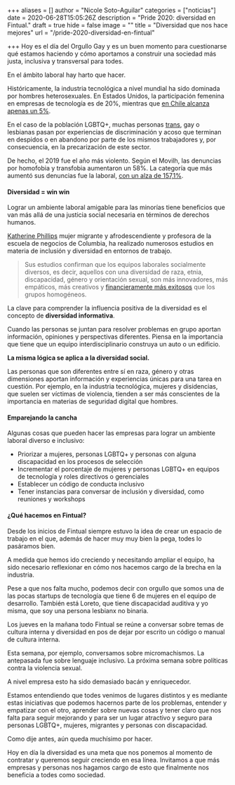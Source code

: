 +++
aliases = []
author = "Nicole Soto-Aguilar"
categories = ["noticias"]
date = 2020-06-28T15:05:26Z
description = "Pride 2020: diversidad en Fintual."
draft = true
hide = false
image = ""
title = "Diversidad que nos hace mejores"
url = "/pride-2020-diversidad-en-fintual"

+++
Hoy es el día del Orgullo Gay y es un buen momento para cuestionarse qué estamos haciendo y cómo aportamos a construir una sociedad más justa, inclusiva y transversal para todes.

En el ámbito laboral hay harto que hacer.

Históricamente, la industria tecnológica a nivel mundial ha sido dominada por hombres heterosexuales. En Estados Unidos, la participación femenina en empresas de tecnología es de 20%, mientras que [en Chile alcanza apenas un 5%](https://www.latercera.com/tendencias/noticia/columna-genero-donde-estan-las-mujeres-computacion-tecnologia/289304/).

En el caso de la población LGBTQ+, muchas personas [trans](https://otdchile.org/situacion-de-las-personas-trans-en-chile/), gay o lesbianas pasan por experiencias de discriminación y acoso que terminan en despidos o en abandono por parte de los mismos trabajadores y, por consecuencia, en la precarización de este sector.

De hecho, el 2019 fue el año más violento. Según el Movilh, las denuncias por homofobia y transfobia aumentaron un 58%. La categoría que más aumentó sus denuncias fue la laboral, [con un alza de 157,1%](http://www.movilh.cl/documentacion/2019/Informe-Anual-DDHH-2018-Movilh.pdf).

#### Diversidad = win win

Lograr un ambiente laboral amigable para las minorías tiene beneficios que van más allá de una justicia social necesaria en términos de derechos humanos.

[Katherine Phillips](https://www.youtube.com/watch?v=VYpTCinRTDg) mujer migrante y afrodescendiente y profesora de la escuela de negocios de Columbia, ha realizado numerosos estudios en materia de inclusión y diversidad en entornos de trabajo.

> Sus estudios confirman que los equipos laborales socialmente diversos, es decir, aquellos con una diversidad de raza, etnia, discapacidad, género y orientación sexual, son más innovadores, más empáticos, más creativos y [financieramente más exitosos](https://www.mckinsey.com/business-functions/organization/our-insights/why-diversity-matters#) que los grupos homogéneos.

La clave para comprender la influencia positiva de la diversidad es el concepto de **diversidad informativa**.

Cuando las personas se juntan para resolver problemas en grupo aportan información, opiniones y perspectivas diferentes. Piensa en la importancia que tiene que un equipo interdisciplinario construya un auto o un edificio.

**La misma lógica se aplica a la diversidad social.**

Las personas que son diferentes entre sí en raza, género y otras dimensiones aportan información y experiencias únicas para una tarea en cuestión. Por ejemplo, en la industria tecnológica, mujeres y disidencias, que suelen ser víctimas de violencia, tienden a ser más conscientes de la importancia en materias de seguridad digital que hombres.

#### Emparejando la cancha

Algunas cosas que pueden hacer las empresas para lograr un ambiente laboral diverso e inclusivo:

* Priorizar a mujeres, personas LGBTQ+ y personas con alguna discapacidad en los procesos de selección
* Incrementar el porcentaje de mujeres y personas LGBTQ+ en equipos de tecnología y roles directivos o gerenciales
* Establecer un código de conducta inclusivo
* Tener instancias para conversar de inclusión y diversidad, como reuniones y workshops

#### ¿Qué hacemos en Fintual?

Desde los inicios de Fintual siempre estuvo la idea de crear un espacio de trabajo en el que, además de hacer muy muy bien la pega, todes lo pasáramos bien.

A medida que hemos ido creciendo y necesitando ampliar el equipo, ha sido necesario reflexionar en cómo nos hacemos cargo de la brecha en la industria.

Pese a que nos falta mucho, podemos decir con orgullo que somos una de las pocas startups de tecnología que tiene 6 de mujeres en el equipo de desarrollo. También está Loreto, que tiene discapacidad auditiva y yo misma, que soy una persona lesbianx no binaria.

Los jueves en la mañana todo Fintual se reúne a conversar sobre temas de cultura interna y diversidad en pos de dejar por escrito un código o manual de cultura interna.

Esta semana, por ejemplo, conversamos sobre micromachismos. La antepasada fue sobre lenguaje inclusivo. La próxima semana sobre políticas contra la violencia sexual.

A nivel empresa esto ha sido demasiado bacán y enriquecedor.

Estamos entendiendo que todes venimos de lugares distintos y es mediante estas iniciativas que podemos hacernos parte de los problemas, entender y empatizar con el otro, aprender sobre nuevas cosas y tener claro que nos falta para seguir mejorando y para ser un lugar atractivo y seguro para personas LGBTQ+, mujeres, migrantes y personas con discapacidad.

Como dije antes, aún queda muchísimo por hacer.

Hoy en día la diversidad es una meta que nos ponemos al momento de contratar y queremos seguir creciendo en esa línea. Invitamos a que más empresas y personas nos hagamos cargo de esto que finalmente nos beneficia a todes como sociedad.